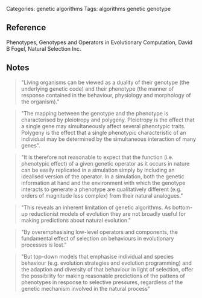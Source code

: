 Categories: genetic algorithms
Tags: algorithms
      genetic
      genotype

## Reference ##

Phenotypes, Genotypes and Operators in Evolutionary Computation, David B Fogel, Natural Selection Inc.

## Notes ##

> "Living organisms can be viewed as a duality of their genotype (the underlying 
> genetic code) and their phenotype (the manner of response contained in the 
> behaviour, physiology and morphology of the organism)."

> "The mapping between the genotype and the phenotype is characterised by 
> pleiotropy and polygeny.
> Pleiotropy is the effect that a single gene may simultaneously affect 
> several phenotypic traits.
> Polygeny is the effect that a single phenotypic characteristic of an individual
> may be determined by the simultaneous interaction of many genes".

> "It is therefore not reasonable to expect that the function (i.e. phenotypic 
> effect) of a given genetic operator as it occurs in nature can be easily replicated in 
> a simulation simply by including an idealised version of the operator.
> In a simulation, both the genetic information at hand and the environment
> with which the genotype interacts to generate a phenotype are 
> qualitatively different (e.g. orders of magnitude less complex) from 
> their natural analogues."

> "This reveals an inherent limitation of genetic algorithms. 
> As bottom-up reductionist models of evolution they are not broadly useful 
> for making predictions about natural evolution."

> "By overemphasising low-level operators and components, the fundamental
> effect of selection on behaviours in evolutionary processes is lost."

> "But top-down models that emphasise individual and species behaviour
> (e.g. evolution strategies and evolution programming) and the adaption and diversity
> of that behaviour in light of selection, offer the possibility for making reasonable 
> predictions of the pattens of phenotypes in response to selective pressures,
> regardless of the genetic mechanism involved in the natural process"